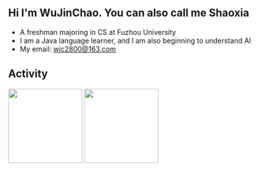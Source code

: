 ## Hi  I'm WuJinChao. You can also call me Shaoxia



* A freshman majoring in CS at Fuzhou University
* I am a Java language learner, and I am also beginning to understand AI
* My email: wjc2800@163.com





## Activity
<div>
	<img height="150px" src="https://github-readme-stats.vercel.app/api?username=shaoxiawjc&show_icons=true&bg_color=00000000&hide_title=true&show_icons=true&line_height=21" />
	<img height="150px" src="https://github-readme-stats.vercel.app/api/top-langs/?username=shaoxiawjc&layout=compact&hide_title=true&show_icons=trueline_height=21" />
</div>

​	



